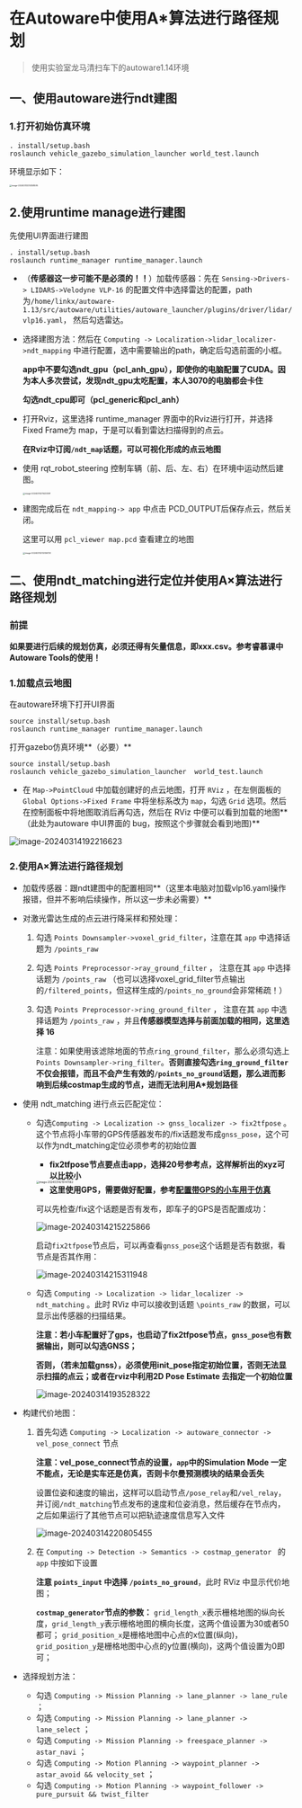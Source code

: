 # 在Autoware中使用A*算法进行路径规划

> 使用实验室龙马清扫车下的autoware1.14环境



## 一、使用autoware进行ndt建图

### 1.打开初始仿真环境

```
. install/setup.bash
roslaunch vehicle_gazebo_simulation_launcher world_test.launch
```

环境显示如下：

<img src="../imgs/image-20240313210358595.png" alt="image-20240313210358595" style="zoom: 25%;" />



## 2.使用runtime manage进行建图

先使用UI界面进行建图

```
. install/setup.bash
roslaunch runtime_manager runtime_manager.launch
```

- （**传感器这一步可能不是必须的！！**）加载传感器：先在 `Sensing->Drivers-> LIDARS->Velodyne VLP-16` 的配置文件中选择雷达的配置，path 为`/home/linkx/autoware-1.13/src/autoware/utilities/autoware_launcher/plugins/driver/lidar/vlp16.yaml`， 然后勾选雷达。

- 选择建图方法：然后在 `Computing -> Localization->lidar_localizer->ndt_mapping` 中进行配置，选中需要输出的path，确定后勾选前面的小框。

  **app中不要勾选ndt_gpu（pcl_anh_gpu），即使你的电脑配置了CUDA。因为本人多次尝试，发现ndt_gpu太吃配置，本人3070的电脑都会卡住**

  **勾选ndt_cpu即可（pcl_generic和pcl_anh）**

- 打开Rviz，这里选择 runtime_manager 界面中的Rviz进行打开，并选择 Fixed Frame为 map，于是可以看到雷达扫描得到的点云。

  **在Rviz中订阅`/ndt_map`话题，可以可视化形成的点云地图**

- 使用 rqt_robot_steering 控制车辆（前、后、左、右）在环境中运动然后建图。

  <img src="../imgs/image-20240313211433391.png" alt="image-20240313211433391" style="zoom:25%;" />

- 建图完成后在 `ndt_mapping-> app` 中点击 PCD_OUTPUT后保存点云，然后关闭。

  这里可以用 `pcl_viewer map.pcd` 查看建立的地图

  <img src="../imgs/image-20240313212056720.png" alt="image-20240313212056720" style="zoom:25%;" />



## 二、使用ndt_matching进行定位并使用A×算法进行路径规划

### 前提

**如果要进行后续的规划仿真，必须还得有矢量信息，即xxx.csv。参考睿慕课中Autoware Tools的使用！**



### 1.加载点云地图

在autoware环境下打开UI界面

```
source install/setup.bash
roslaunch runtime_manager runtime_manager.launch
```

打开gazebo仿真环境**（必要）**

```
source install/setup.bash
roslaunch vehicle_gazebo_simulation_launcher  world_test.launch
```

- 在 `Map->PointCloud` 中加载创建好的点云地图，打开 `RViz` ，在左侧面板的 `Global Options->Fixed Frame` 中将坐标系改为 `map`，勾选 `Grid` 选项。然后在控制面板中将地图取消后再勾选，然后在 RViz 中便可以看到加载的地图**（此处为autoware 中UI界面的 bug，按照这个步骤就会看到地图)**

![image-20240314192216623](../imgs/image-20240314192216623.png)



### 2.使用A×算法进行路径规划

- 加载传感器：跟ndt建图中的配置相同**（这里本电脑对加载vlp16.yaml操作报错，但并不影响后续操作，所以这一步未必需要）**

- 对激光雷达生成的点云进行降采样和预处理：
  1. 勾选 `Points Downsampler->voxel_grid_filter`，注意在其 `app` 中选择话题为 `/points_raw` 
  
  2. 勾选 `Points Preprocessor->ray_ground_filter` ， 注意在其 `app` 中选择话题为 `/points_raw` （也可以选择voxel_grid_filter节点输出的`/filtered_points`，但这样生成的`/points_no_ground`会非常稀疏！）
  
  3. 勾选 `Points Preprocessor->ring_ground_filter` ， 注意在其 `app` 中选择话题为 `/points_raw` ，并且**传感器模型选择与前面加载的相同，这里选择 16**
  
     注意：如果使用该滤除地面的节点`ring_ground_filter`，那么必须勾选上`Points Downsampler->ring_filter`。**否则直接勾选`ring_ground_filter`不仅会报错，而且不会产生有效的`/points_no_ground`话题，那么进而影响到后续costmap生成的节点，进而无法利用A\*规划路径**
  
- 使用 ndt_matching 进行点云匹配定位：

  - 勾选`Computing -> Localization -> gnss_localizer -> fix2tfpose` 。这个节点将小车带的GPS传感器发布的/fix话题发布成`gnss_pose`，这个可以作为ndt_matching定位必须参考的初始位置
  
    -  **fix2tfpose节点要点击app，选择20号参考点，这样解析出的xyz可以比较小**
  
      <img src="../imgs/image-20240314215147062.png" alt="image-20240314215147062" style="zoom:33%;" />
  
    - **这里使用GPS，需要做好配置，参考[配置带GPS的小车用于仿真](在Autoware中使用带GPS的仿真模型.md)**
  
    可以先检查/fix这个话题是否有发布，即车子的GPS是否配置成功：
  
    ![image-20240314215225866](../imgs/image-20240314215225866.png)
  
    启动`fix2tfpose`节点后，可以再查看`gnss_pose`这个话题是否有数据，看节点是否其作用：
  
    ![image-20240314215311948](../imgs/image-20240314215311948.png)
  
  - 勾选 `Computing -> Localization -> lidar_localizer -> ndt_matching` 。此时 RViz 中可以接收到话题 `\points_raw` 的数据，可以显示出传感器的扫描结果。
  
    **注意：若小车配置好了gps，也启动了fix2tfpose节点，`gnss_pose`也有数据输出，则可以勾选GNSS；**
  
    **否则，（若未加载gnss），必须使用init_pose指定初始位置，否则无法显示扫描的点云；或者在rviz中利用2D Pose Estimate 去指定一个初始位置**
  
    ![image-20240314193528322](../imgs/image-20240314193528322.png)

- 构建代价地图：
  1. 首先勾选 `Computing -> Localization -> autoware_connector -> vel_pose_connect` 节点
  
     **注意：vel_pose_connect节点的设置，`app`中的Simulation Mode 一定不能点，无论是实车还是仿真，否则卡尔曼预测模块的结果会丢失**
  
     设置位姿和速度的输出，这样可以启动节点`/pose_relay`和`/vel_relay`，并订阅`/ndt_matching`节点发布的速度和位姿消息，然后缓存在节点内，之后如果运行了其他节点可以把轨迹速度信息写入文件
  
     ![image-20240314220805455](../imgs/image-20240314220805455.png)
  
  2. 在 `Computing -> Detection -> Semantics -> costmap_generator ` 的 `app` 中按如下设置
  
     **注意 `points_input` 中选择 `/points_no_ground`**，此时 RViz 中显示代价地图；
  
     **`costmap_generator`节点的参数：** `grid_length_x`表示栅格地图的纵向长度，`grid_length_y`表示栅格地图的横向长度，这两个值设置为30或者50都可； `grid_position_x`是栅格地图中心点的x位置(纵向)，`grid_position_y`是栅格地图中心点的y位置(横向)，这两个值设置为0即可；

- 选择规划方法：

  - 勾选 `Computing -> Mission Planning -> lane_planner -> lane_rule` ；
  - 勾选 `Computing -> Mission Planning -> lane_planner -> lane_select` ；
  - 勾选 `Computing -> Mission Planning -> freespace_planner -> astar_navi` ；
  - 勾选 `Computing -> Motion Planning -> waypoint_planner -> astar_avoid && velocity_set` ；
  - 勾选 `Computing -> Motion Planning -> waypoint_follower -> pure_pursuit && twist_filter`




